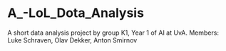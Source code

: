 # A_-LoL_Dota_Analysis
A short data analysis project by group K1, Year 1 of AI at UvA. Members: Luke Schraven, Olav Dekker, Anton Smirnov
